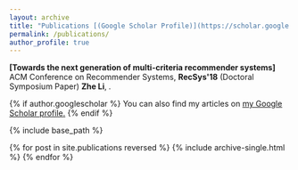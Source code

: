 ```yaml
---
layout: archive
title: "Publications [(Google Scholar Profile)](https://scholar.google.com/citations?user=_GDQBHcAAAAJ&hl=en)"
permalink: /publications/
author_profile: true
---
```



<b>[Towards the next generation of multi-criteria recommender systems]</b> <br>
ACM Conference on Recommender Systems, **RecSys'18** (Doctoral Symposium Paper)
**Zhe Li**, <i> .</i>



{% if author.googlescholar %}
  You can also find my articles on <u><a href="{{author.googlescholar}}">my Google Scholar profile</a>.</u>
{% endif %}

{% include base_path %}

{% for post in site.publications reversed %}
  {% include archive-single.html %}
{% endfor %}
